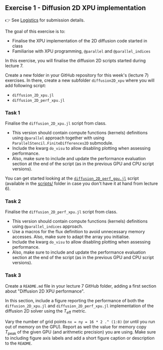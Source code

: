 <!--This file was generated, do not modify it.-->
## Exercise 1 - **Diffusion 2D XPU implementation**

👉 See [Logistics](/logistics/#submission) for submission details.

The goal of this exercise is to:
- Finalise the XPU implementation of the 2D diffusion code started in class
- Familiarise with XPU programming, `@parallel` and `@parallel_indices`

In this exercise, you will finalise the diffusion 2D scripts started during lecture 7.

Create a new folder in your GitHub repository for this week's (lecture 7) exercises. In there, create a new subfolder `diffusion2D_xpu` where you will add following script:
- `diffusion_2D_xpu.jl`
- `diffusion_2D_perf_xpu.jl`

### Task 1

Finalise the `diffusion_2D_xpu.jl` script from class.
- This version should contain compute functions (kernels) definitions using `@parallel` approach together with using `ParallelStencil.FiniteDifferences2D` submodule.
- Include the kwarg `do_visu` to allow disabling plotting when assessing performance.
- Also, make sure to include and update the performance evaluation section at the end of the script (as in the previous GPU and CPU script versions).

You can get started looking at the [`diffusion_2D_perf_gpu.jl`](https://github.com/eth-vaw-glaciology/course-101-0250-00/blob/main/scripts/) script (available in the [scripts/](https://github.com/eth-vaw-glaciology/course-101-0250-00/blob/main/scripts/) folder in case you don't have it at hand from lecture 6).

### Task 2

Finalise the `diffusion_2D_perf_xpu.jl` script from class.
- This version should contain compute functions (kernels) definitions using `@parallel_indices` approach.
- Use a macros for the flux definition to avoid unnecessary memory accesses. Also, make sure to adapt the array you initialise.
- Include the kwarg `do_visu` to allow disabling plotting when assessing performance.
- Also, make sure to include and update the performance evaluation section at the end of the script (as in the previous GPU and CPU script versions).

### Task 3

Create a `README.md` file in your lecture 7 GitHub folder, adding a first section about "Diffusion 2D XPU performance".

In this section, include a figure reporting the performance of both the `diffusion_2D_xpu.jl` and `diffusion_2D_perf_xpu.jl` implementation of the diffusion 2D solver using the $T_\mathrm{eff}$ metric.

Vary the number of grid points `nx = ny = 16 * 2 .^ (1:8)` (or until you run out of memory on the GPU). Report as well the value for memory copy $T_\mathrm{peak}$ of the given GPU (and arithmetic precision) you are using. Make sure to including figure axis labels and add a short figure caption or description to the `README`.

